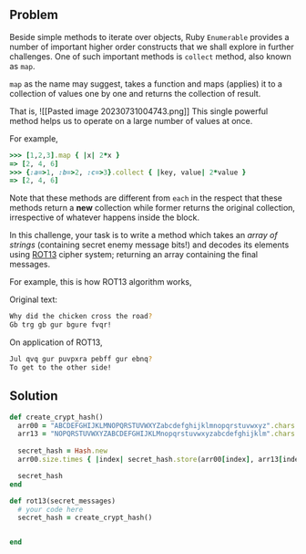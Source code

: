 ## Problem

Beside simple methods to iterate over objects, Ruby `Enumerable` provides a number of important higher order constructs that we shall explore in further challenges. One of such important methods is `collect` method, also known as `map`.

`map` as the name may suggest, takes a function and maps (applies) it to a collection of values one by one and returns the collection of result.

That is,
![[Pasted image 20230731004743.png]]
This single powerful method helps us to operate on a large number of values at once.

For example,

```ruby
>>> [1,2,3].map { |x| 2*x }
=> [2, 4, 6]
>>> {:a=>1, :b=>2, :c=>3}.collect { |key, value| 2*value }
=> [2, 4, 6]
```

Note that these methods are different from `each` in the respect that these methods return a **new** collection while former returns the original collection, irrespective of whatever happens inside the block.

In this challenge, your task is to write a method which takes an _array of strings_ (containing secret enemy message bits!) and decodes its elements using [ROT13](http://en.wikipedia.org/wiki/ROT13) cipher system; returning an array containing the final messages.

For example, this is how ROT13 algorithm works,

Original text:
```bash
Why did the chicken cross the road?
Gb trg gb gur bgure fvqr!
```

On application of ROT13,
```bash
Jul qvq gur puvpxra pebff gur ebnq?
To get to the other side!
```

## Solution
```ruby
def create_crypt_hash()
  arr00 = "ABCDEFGHIJKLMNOPQRSTUVWXYZabcdefghijklmnopqrstuvwxyz".chars
  arr13 = "NOPQRSTUVWXYZABCDEFGHIJKLMnopqrstuvwxyzabcdefghijklm".chars
  
  secret_hash = Hash.new
  arr00.size.times { |index| secret_hash.store(arr00[index], arr13[index]) }

  secret_hash
end

def rot13(secret_messages)
  # your code here
  secret_hash = create_crypt_hash()


end
```
